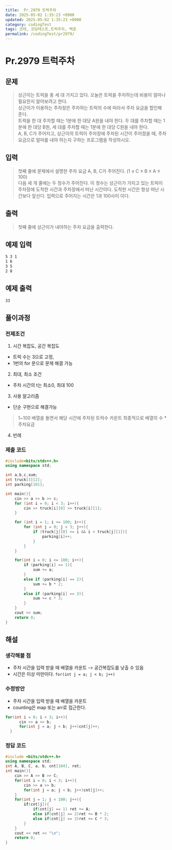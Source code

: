 ```yaml
---
title:  Pr.2979 트럭주차
date: 2025-05-02 1:35:23 +0900
updated: 2025-05-02 1:35:23 +0900
category: codingTest
tags: 코테, 코딩테스트,트럭주차, 백준
permalink: /codingTest/pr2979/
---
```

# Pr.2979 트럭주차
## 문제
> 상근이는 트럭을 총 세 대 가지고 있다. 오늘은 트럭을 주차하는데 비용이 얼마나 필요한지 알아보려고 한다.</br>
> 상근이가 이용하는 주차장은 주차하는 트럭의 수에 따라서 주차 요금을 할인해 준다.</br>
> 트럭을 한 대 주차할 때는 1분에 한 대당 A원을 내야 한다. 두 대를 주차할 때는 1분에 한 대당 B원, 세 대를 주차할 때는 1분에 한 대당 C원을 내야 한다.</br>
> A, B, C가 주어지고, 상근이의 트럭이 주차장에 주차된 시간이 주어졌을 때, 주차 요금으로 얼마를 내야 하는지 구하는 프로그램을 작성하시오.</br>

## 입력
> 첫째 줄에 문제에서 설명한 주차 요금 A, B, C가 주어진다. (1 ≤ C ≤ B ≤ A ≤ 100)</br>
> 다음 세 개 줄에는 두 정수가 주어진다. 이 정수는 상근이가 가지고 있는 트럭이 주차장에 도착한 시간과 주차장에서 떠난 시간이다. 도착한 시간은 항상 떠난 시간보다 앞선다. 입력으로 주어지는 시간은 1과 100사이 이다.

## 출력
> 첫째 줄에 상근이가 내야하는 주차 요금을 출력한다.

## 예제 입력

```markdown
5 3 1
1 6
3 5
2 8
```

## 예제 출력

```markdown
33
```


## 풀이과정

### 전제조건
1. 시간 복잡도, 공간 복잡도
 - 트럭 수는 3으로 고정,
 - 1번의 for 문으로 문제 해결 가능 

2. 최대, 최소 조건
 - 주차 시간의 t는 최소0, 최대 100
 
3. 사용 알고리즘
 - 단순 구현으로 해결가능
 > 1~100 배열을 돌면서 해당 시간에 주차된 트럭수 카운트
 > 최종적으로 배열의 수 * 주차요금
 
4. 반례

### 제출 코드
```cpp
#include<bits/stdc++.h>
using namespace std;

int a,b,c,sum;
int truck[3][2];
int parking[101];

int main(){
    cin >> a >> b >> c;
    for (int i = 0; i < 3; i++){
        cin >> truck[i][0] >> truck[i][1];
    }

    for (int i = 1; i <= 100; i++){
        for (int j = 0; j < 3; j++){
            if (truck[j][0] <= i && i < truck[j][1]){
                parking[i]++;
            }
        }
    }

    for(int i = 0; i <= 100; i++){
        if (parking[i] == 1){
            sum += a;
        }
        else if (parking[i] == 2){
            sum += b * 2;
        }
        else if (parking[i] == 3){
            sum += c * 3;
        }
    }
    cout << sum;
    return 0;
}

```

## 해설
### 생각해볼 점
 - 주차 시간을 입력 받을 때 배열을 카운트 -> 공간복잡도를 낮출 수 있음
 - 시간은 이상 미만이다. ``for(int j = a; j < b; j++)``

### 수정방안
  - 주차 시간을 입력 받을 때 배열을 카운트
  - counting은 map 또는 arr로 접근한다. 

  ```cpp
  for(int i = 0; i < 3; i++){
		cin >> a >> b; 
		for(int j = a; j < b; j++)cnt[j]++;
	}
  ```

### 정답 코드
```cpp
#include <bits/stdc++.h>
using namespace std;   
int A, B, C, a, b, cnt[104], ret;
int main(){
	cin >> A >> B >> C; 
	for(int i = 0; i < 3; i++){
		cin >> a >> b; 
		for(int j = a; j < b; j++)cnt[j]++;
	}
	for(int j = 1; j < 100; j++){
		if(cnt[j]){
			if(cnt[j] == 1) ret += A;
			else if(cnt[j] == 2)ret += B * 2;
			else if(cnt[j] == 3)ret += C * 3;
		}
	}
	cout << ret << "\n"; 
    return 0;
}
```

